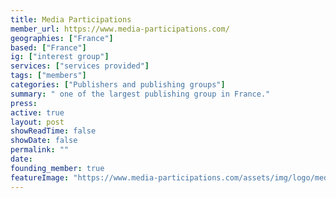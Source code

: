 ```yaml
---
title: Media Participations
member_url: https://www.media-participations.com/
geographies: ["France"]
based: ["France"]
ig: ["interest group"] 
services: ["services provided"] 
tags: ["members"]
categories: ["Publishers and publishing groups"]
summary: " one of the largest publishing group in France."
press:
active: true
layout: post
showReadTime: false
showDate: false
permalink: ""
date: 
founding_member: true
featureImage: "https://www.media-participations.com/assets/img/logo/mediaparticipation.jpg"
---
```

